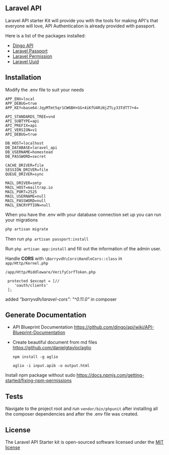 ## Laravel API 

Laravel API starter Kit will provide you with the tools for making API's that everyone will love, API Authentication is already provided with passport. 

Here is a list of the packages installed:

- [Dingo API](https://github.com/dingo/api)
- [Laravel Passport](https://laravel.com/docs/5.4/passport)
- [Laravel Permission](https://github.com/spatie/laravel-permission)
- [Laravel Uuid](https://github.com/webpatser/laravel-uuid)

## Installation

Modify the .env file to suit your needs

```
APP_ENV=local
APP_DEBUG=true
APP_KEY=base64:JqyMTmt5qr1CW6BH+GG+4iKfU4RiNjZTLy33TdTT7+4=

API_STANDARDS_TREE=vnd
API_SUBTYPE=api
API_PREFIX=api
API_VERSION=v1
API_DEBUG=true

DB_HOST=localhost
DB_DATABASE=laravel_api
DB_USERNAME=homestead
DB_PASSWORD=secret

CACHE_DRIVER=file
SESSION_DRIVER=file
QUEUE_DRIVER=sync

MAIL_DRIVER=smtp
MAIL_HOST=mailtrap.io
MAIL_PORT=2525
MAIL_USERNAME=null
MAIL_PASSWORD=null
MAIL_ENCRYPTION=null
```

When you have the .env with your database connection set up you can run your migrations

```bash
php artisan migrate
```
Then run `php artisan passport:install`

Run `php artisan app:install` and fill out the information of the admin user.

Handle **CORS** with `\Barryvdh\Cors\HandleCors::class`
 in `app/Http/Kernel.php`
 
`/app/Http/Middleware/VerifyCsrfToken.php`

     protected $except = [//
        'oauth/clients'
     ];

added *"barryvdh/laravel-cors": "^0.11.0"* in composer 

## Generate Documentation 
+ API Blueprint Documentation
https://github.com/dingo/api/wiki/API-Blueprint-Documentation

+ Create beautiful document from md files
https://github.com/danielgtaylor/aglio 

     `npm install -g aglio`
     
     `aglio -i input.apib -o output.html`

Install npm package without sudo 
https://docs.npmjs.com/getting-started/fixing-npm-permissions 
 
## Tests

Navigate to the project root and run `vendor/bin/phpunit` after installing all the composer dependencies and after the .env file was created.

## License

The Laravel API Starter kit is open-sourced software licensed under the [MIT license](http://opensource.org/licenses/MIT)
